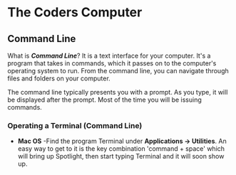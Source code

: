 # The Coders Computer

## Command Line

What is **_Command Line_**? It is a text interface for your computer.
It's a program that takes in commands, which it passes on to the computer's operating system to run. From the command line, you can navigate
through files and folders on your computer.

The command line typically presents you with a prompt. As you type, it will be displayed after the prompt. Most of the time you will be issuing commands.

### Operating a Terminal (Command Line)

+ **Mac OS**
  -Find the program Terminal under **Applications -> Utilities**. An easy way to get to it is the key combination 'command + space' which will bring up Spotlight, then start typing Terminal and it will soon show up. 
